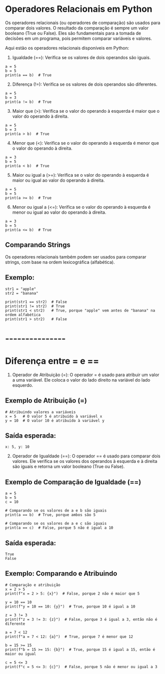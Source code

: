 # Operadores Relacionais em Python
Os operadores relacionais (ou operadores de comparação) são usados para comparar dois valores. O resultado da comparação é sempre um valor booleano (True ou False). Eles são fundamentais para a tomada de decisões em um programa, pois permitem comparar variáveis e valores.

Aqui estão os operadores relacionais disponíveis em Python:

1. Igualdade (==):
Verifica se os valores de dois operandos são iguais.
```
a = 5
b = 5
print(a == b)  # True
```

2. Diferença (!=):
Verifica se os valores de dois operandos são diferentes.
```
a = 5
b = 3
print(a != b)  # True
```

3. Maior que (>):
Verifica se o valor do operando à esquerda é maior que o valor do operando à direita.
```
a = 5
b = 3
print(a > b)  # True
```
4. Menor que (<):
Verifica se o valor do operando à esquerda é menor que o valor do operando à direita.
```
a = 3
b = 5
print(a < b)  # True
```

5. Maior ou igual a (>=):
Verifica se o valor do operando à esquerda é maior ou igual ao valor do operando à direita.
```
a = 5
b = 5
print(a >= b)  # True
```

6. Menor ou igual a (<=):
Verifica se o valor do operando à esquerda é menor ou igual ao valor do operando à direita.
```
a = 3
b = 5
print(a <= b)  # True
```

## Comparando Strings
Os operadores relacionais também podem ser usados para comparar strings, com base na ordem lexicográfica (alfabética).

## Exemplo:
```
str1 = "apple"
str2 = "banana"

print(str1 == str2)  # False
print(str1 != str2)  # True
print(str1 < str2)   # True, porque "apple" vem antes de "banana" na ordem alfabética
print(str1 > str2)   # False
```

# ---------------

# Diferença entre = e == 

1. Operador de Atribuição (=):
O operador = é usado para atribuir um valor a uma variável.
Ele coloca o valor do lado direito na variável do lado esquerdo.
## Exemplo de Atribuição (=)
```
# Atribuindo valores a variáveis
x = 5   # O valor 5 é atribuído à variável x
y = 10  # O valor 10 é atribuído à variável y
```
## Saída esperada:
```
x: 5, y: 10
```

2. Operador de Igualdade (==):
O operador == é usado para comparar dois valores.
Ele verifica se os valores dos operandos à esquerda e à direita são iguais e retorna um valor booleano (True ou False).
## Exemplo de Comparação de Igualdade (==)
```
a = 5
b = 5
c = 10

# Comparando se os valores de a e b são iguais
print(a == b)  # True, porque ambos são 5

# Comparando se os valores de a e c são iguais
print(a == c)  # False, porque 5 não é igual a 10
```
## Saída esperada:
```
True
False
```

## Exemplo: Comparando e Atribuindo
```
# Comparação e atribuição
x = 2 > 5
print(f"x = 2 > 5: {x}")  # False, porque 2 não é maior que 5

y = 10 == 10
print(f"y = 10 == 10: {y}")  # True, porque 10 é igual a 10

z = 3 != 3
print(f"z = 3 != 3: {z}")  # False, porque 3 é igual a 3, então não é diferente

a = 7 < 12
print(f"a = 7 < 12: {a}")  # True, porque 7 é menor que 12

b = 15 >= 15
print(f"b = 15 >= 15: {b}")  # True, porque 15 é igual a 15, então é maior ou igual

c = 5 <= 3
print(f"c = 5 <= 3: {c}")  # False, porque 5 não é menor ou igual a 3
```

